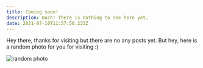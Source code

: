 ```yaml
---
title: Coming soon!
description: Ouch! There is nothing to see here yet.
date: 2021-07-10T11:57:50.233Z
---
```


Hey there, thanks for visiting but there are no any posts yet. But hey, here is a random photo for you for visiting :)

![random photo](https://picsum.photos/800/400)
